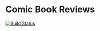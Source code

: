 # Comic Book Reviews

[![Build Status](https://travis-ci.org/LaunchAcademy/comic_book_app.svg?branch=master)](https://travis-ci.org/LaunchAcademy/comic_book_app)
